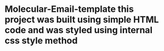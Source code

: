 # Molecular-Email-template this project was built using simple HTML code and was styled using internal css style method
